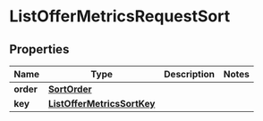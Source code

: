 # ListOfferMetricsRequestSort

## Properties
Name | Type | Description | Notes
------------ | ------------- | ------------- | -------------
**order** | [**SortOrder**](SortOrder.md) |  | 
**key** | [**ListOfferMetricsSortKey**](ListOfferMetricsSortKey.md) |  | 
